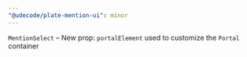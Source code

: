 ```yaml
---
"@udecode/plate-mention-ui": minor
---
```


`MentionSelect` – New prop: `portalElement` used to customize the `Portal` container

